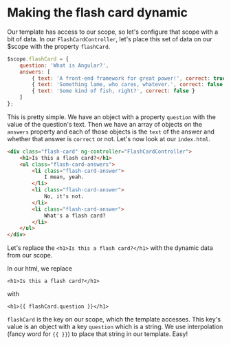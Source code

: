 # Making the flash card dynamic

Our template has access to our scope, so let's configure that scope with a bit of data. In our `FlashCardController`,
let's place this set of data on our $scope with the property `flashCard`.

```javascript
$scope.flashCard = {
    question: 'What is Angular?',
    answers: [
        { text: 'A front-end framework for great power!', correct: true },
        { text: 'Something lame, who cares, whatever.', correct: false },
        { text: 'Some kind of fish, right?', correct: false }
    ]
};
```

This is pretty simple. We have an object with a property `question` with the value of the question's text. Then we have
an array of objects on the `answers` property and each of those objects is the `text` of the answer and whether that
answer is `correct` or not. Let's now look at our `index.html`.

```html
<div class="flash-card" ng-controller="FlashCardController">
    <h1>Is this a flash card?</h1>
    <ul class="flash-card-answers">
        <li class="flash-card-answer">
            I mean, yeah.
        </li>
        <li class="flash-card-answer">
            No, it's not.
        </li>
        <li class="flash-card-answer">
            What's a flash card?
        </li>
    </ul>
</div>
```

Let's replace the `<h1>Is this a flash card?</h1>` with the dynamic data from our scope.

<hint title="Putting the question text on our scope">

In our html, we replace

`<h1>Is this a flash card?</h1>`

with

`<h1>{{ flashCard.question }}</h1>`

`flashCard` is the key on our scope, which the template accesses. This key's value is an object with a key `question`
which is a string. We use interpolation (fancy word for `{{ }}`) to place that string in our template. Easy!

</hint>
